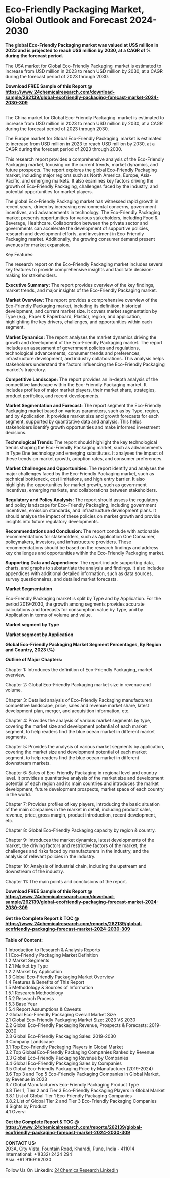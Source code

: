 <h1>Eco-Friendly Packaging Market, Global Outlook and Forecast 2024-2030</h1><p><strong>The global Eco-Friendly Packaging market was valued at US$ million in 2023 and is projected to reach US$ million by 2030, at a CAGR of % during the forecast period.</strong></p><p>
</p><p>The USA market for Global Eco-Friendly Packaging  market is estimated to increase from USD million in 2023 to reach USD million by 2030, at a CAGR during the forecast period of 2023 through 2030.</p><div><b>Download FREE Sample of this Report @ 
            <a href="https://www.24chemicalresearch.com/download-sample/262139/global-ecofriendly-packaging-forecast-market-2024-2030-309">
            https://www.24chemicalresearch.com/download-sample/262139/global-ecofriendly-packaging-forecast-market-2024-2030-309</a></b></div><br><p>
</p><p>The China market for Global Eco-Friendly Packaging  market is estimated to increase from USD million in 2023 to reach USD million by 2030, at a CAGR during the forecast period of 2023 through 2030.</p><p>
</p><p>The Europe market for Global Eco-Friendly Packaging  market is estimated to increase from USD million in 2023 to reach USD million by 2030, at a CAGR during the forecast period of 2023 through 2030.</p><p>
</p><p>This research report provides a comprehensive analysis of the Eco-Friendly Packaging market, focusing on the current trends, market dynamics, and future prospects. The report explores the global Eco-Friendly Packaging market, including major regions such as North America, Europe, Asia-Pacific, and emerging markets. It also examines key factors driving the growth of Eco-Friendly Packaging, challenges faced by the industry, and potential opportunities for market players.</p><p>
</p><p>The global Eco-Friendly Packaging market has witnessed rapid growth in recent years, driven by increasing environmental concerns, government incentives, and advancements in technology. The Eco-Friendly Packaging market presents opportunities for various stakeholders, including Food &amp; Beverage, Healthcare. Collaboration between the private sector and governments can accelerate the development of supportive policies, research and development efforts, and investment in Eco-Friendly Packaging market. Additionally, the growing consumer demand present avenues for market expansion.</p><p>
Key Features:</p><p>
The research report on the Eco-Friendly Packaging market includes several key features to provide comprehensive insights and facilitate decision-making for stakeholders.</p><p>
<strong>Executive Summary:</strong> The report provides overview of the key findings, market trends, and major insights of the Eco-Friendly Packaging market.</p><p>
<strong>Market Overview: </strong>The report provides a comprehensive overview of the Eco-Friendly Packaging market, including its definition, historical development, and current market size. It covers market segmentation by Type (e.g., Paper &amp; Paperboard, Plastic), region, and application, highlighting the key drivers, challenges, and opportunities within each segment.</p><p>
<strong>Market Dynamics: </strong>The report analyses the market dynamics driving the growth and development of the Eco-Friendly Packaging market. The report includes an assessment of government policies and regulations, technological advancements, consumer trends and preferences, infrastructure development, and industry collaborations. This analysis helps stakeholders understand the factors influencing the Eco-Friendly Packaging market's trajectory.</p><p>
<strong>Competitive Landscape:</strong> The report provides an in-depth analysis of the competitive landscape within the Eco-Friendly Packaging market. It includes profiles of major market players, their market share, strategies, product portfolios, and recent developments.</p><p>
<strong>Market Segmentation and Forecast:</strong> The report segment the Eco-Friendly Packaging market based on various parameters, such as by Type, region, and by Application. It provides market size and growth forecasts for each segment, supported by quantitative data and analysis. This helps stakeholders identify growth opportunities and make informed investment decisions.</p><p>
<strong>Technological Trends: </strong>The report should highlight the key technological trends shaping the Eco-Friendly Packaging market, such as advancements in Type One technology and emerging substitutes. It analyses the impact of these trends on market growth, adoption rates, and consumer preferences.</p><p>
<strong>Market Challenges and Opportunities: </strong>The report identify and analyses the major challenges faced by the Eco-Friendly Packaging market, such as technical bottleneck, cost limitations, and high entry barrier. It also highlights the opportunities for market growth, such as government incentives, emerging markets, and collaborations between stakeholders.</p><p>
<strong>Regulatory and Policy Analysis: </strong>The report should assess the regulatory and policy landscape for Eco-Friendly Packaging, including government incentives, emission standards, and infrastructure development plans. It should analyse the impact of these policies on market growth and provide insights into future regulatory developments.</p><p>
<strong>Recommendations and Conclusion: </strong>The report conclude with actionable recommendations for stakeholders, such as Application One Consumer, policymakers, investors, and infrastructure providers. These recommendations should be based on the research findings and address key challenges and opportunities within the Eco-Friendly Packaging market.</p><p>
<strong>Supporting Data and Appendices:</strong> The report include supporting data, charts, and graphs to substantiate the analysis and findings. It also includes appendices with additional detailed information, such as data sources, survey questionnaires, and detailed market forecasts.</p><p>
<strong>Market Segmentation</strong></p><p>
Eco-Friendly Packaging market is split by Type and by Application. For the period 2019-2030, the growth among segments provides accurate calculations and forecasts for consumption value by Type, and by Application in terms of volume and value.</p><p>
</p><p></p><p>
<strong>Market segment by Type</strong></p><p>
</p><p>
</p><p><strong>Market segment by Application</strong></p><p>
</p><p>
</p><p><strong>Global Eco-Friendly Packaging Market Segment Percentages, By Region and Country, 2023 (%)</strong></p><p>
</p><p>
</p><p></p><p>
<strong>Outline of Major Chapters:</strong></p><p>
Chapter 1: Introduces the definition of Eco-Friendly Packaging, market overview.</p><p>
Chapter 2: Global Eco-Friendly Packaging market size in revenue and volume.</p><p>
Chapter 3: Detailed analysis of Eco-Friendly Packaging manufacturers competitive landscape, price, sales and revenue market share, latest development plan, merger, and acquisition information, etc.</p><p>
Chapter 4: Provides the analysis of various market segments by type, covering the market size and development potential of each market segment, to help readers find the blue ocean market in different market segments.</p><p>
Chapter 5: Provides the analysis of various market segments by application, covering the market size and development potential of each market segment, to help readers find the blue ocean market in different downstream markets.</p><p>
Chapter 6: Sales of Eco-Friendly Packaging in regional level and country level. It provides a quantitative analysis of the market size and development potential of each region and its main countries and introduces the market development, future development prospects, market space of each country in the world.</p><p>
Chapter 7: Provides profiles of key players, introducing the basic situation of the main companies in the market in detail, including product sales, revenue, price, gross margin, product introduction, recent development, etc.</p><p>
Chapter 8: Global Eco-Friendly Packaging capacity by region &amp; country.</p><p>
Chapter 9: Introduces the market dynamics, latest developments of the market, the driving factors and restrictive factors of the market, the challenges and risks faced by manufacturers in the industry, and the analysis of relevant policies in the industry.</p><p>
Chapter 10: Analysis of industrial chain, including the upstream and downstream of the industry.</p><p>
Chapter 11: The main points and conclusions of the report.</p><div><b>Download FREE Sample of this Report @ 
            <a href="https://www.24chemicalresearch.com/download-sample/262139/global-ecofriendly-packaging-forecast-market-2024-2030-309">
            https://www.24chemicalresearch.com/download-sample/262139/global-ecofriendly-packaging-forecast-market-2024-2030-309</a></b></div><br><div><b>Get the Complete Report & TOC @ 
            <a href="https://www.24chemicalresearch.com/reports/262139/global-ecofriendly-packaging-forecast-market-2024-2030-309">
            https://www.24chemicalresearch.com/reports/262139/global-ecofriendly-packaging-forecast-market-2024-2030-309</a></b></div><br>
            <b>Table of Content:</b><p>1 Introduction to Research & Analysis Reports<br />
    1.1 Eco-Friendly Packaging Market Definition<br />
    1.2 Market Segments<br />
        1.2.1 Market by Type<br />
        1.2.2 Market by Application<br />
    1.3 Global Eco-Friendly Packaging Market Overview<br />
    1.4 Features & Benefits of This Report<br />
    1.5 Methodology & Sources of Information<br />
        1.5.1 Research Methodology<br />
        1.5.2 Research Process<br />
        1.5.3 Base Year<br />
        1.5.4 Report Assumptions & Caveats<br />
2 Global Eco-Friendly Packaging Overall Market Size<br />
    2.1 Global Eco-Friendly Packaging Market Size: 2023 VS 2030<br />
    2.2 Global Eco-Friendly Packaging Revenue, Prospects & Forecasts: 2019-2030<br />
    2.3 Global Eco-Friendly Packaging Sales: 2019-2030<br />
3 Company Landscape<br />
    3.1 Top Eco-Friendly Packaging Players in Global Market<br />
    3.2 Top Global Eco-Friendly Packaging Companies Ranked by Revenue<br />
    3.3 Global Eco-Friendly Packaging Revenue by Companies<br />
    3.4 Global Eco-Friendly Packaging Sales by Companies<br />
    3.5 Global Eco-Friendly Packaging Price by Manufacturer (2019-2024)<br />
    3.6 Top 3 and Top 5 Eco-Friendly Packaging Companies in Global Market, by Revenue in 2023<br />
    3.7 Global Manufacturers Eco-Friendly Packaging Product Type<br />
    3.8 Tier 1, Tier 2 and Tier 3 Eco-Friendly Packaging Players in Global Market<br />
        3.8.1 List of Global Tier 1 Eco-Friendly Packaging Companies<br />
        3.8.2 List of Global Tier 2 and Tier 3 Eco-Friendly Packaging Companies<br />
4 Sights by Product<br />
    4.1 Overvi</p><div><b>Get the Complete Report & TOC @ 
            <a href="https://www.24chemicalresearch.com/reports/262139/global-ecofriendly-packaging-forecast-market-2024-2030-309">
            https://www.24chemicalresearch.com/reports/262139/global-ecofriendly-packaging-forecast-market-2024-2030-309</a></b></div><br><b>CONTACT US:</b><br>
            203A, City Vista, Fountain Road, Kharadi, Pune, India - 411014<br>
            International: +1(332) 2424 294<br>
            Asia: +91 9169162030 <br><br>
            Follow Us On LinkedIn: <a href="https://www.linkedin.com/company/24chemicalresearch/">24ChemicalResearch LinkedIn</a>